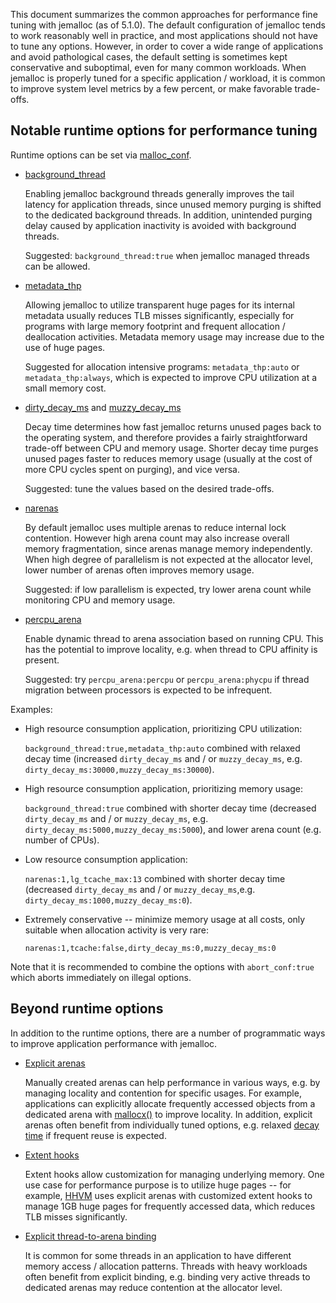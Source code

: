 This document summarizes the common approaches for performance fine tuning with
jemalloc (as of 5.1.0).  The default configuration of jemalloc tends to work
reasonably well in practice, and most applications should not have to tune any
options. However, in order to cover a wide range of applications and avoid
pathological cases, the default setting is sometimes kept conservative and
suboptimal, even for many common workloads.  When jemalloc is properly tuned for
a specific application / workload, it is common to improve system level metrics
by a few percent, or make favorable trade-offs.


## Notable runtime options for performance tuning

Runtime options can be set via
[malloc_conf](http://jemalloc.net/jemalloc.3.html#tuning).

* [background_thread](http://jemalloc.net/jemalloc.3.html#background_thread)

    Enabling jemalloc background threads generally improves the tail latency for
    application threads, since unused memory purging is shifted to the dedicated
    background threads.  In addition, unintended purging delay caused by
    application inactivity is avoided with background threads.

    Suggested: `background_thread:true` when jemalloc managed threads can be
    allowed.

* [metadata_thp](http://jemalloc.net/jemalloc.3.html#opt.metadata_thp)

    Allowing jemalloc to utilize transparent huge pages for its internal
    metadata usually reduces TLB misses significantly, especially for programs
    with large memory footprint and frequent allocation / deallocation
    activities.  Metadata memory usage may increase due to the use of huge
    pages.

    Suggested for allocation intensive programs: `metadata_thp:auto` or
    `metadata_thp:always`, which is expected to improve CPU utilization at a
    small memory cost.

* [dirty_decay_ms](http://jemalloc.net/jemalloc.3.html#opt.dirty_decay_ms) and
  [muzzy_decay_ms](http://jemalloc.net/jemalloc.3.html#opt.muzzy_decay_ms)

    Decay time determines how fast jemalloc returns unused pages back to the
    operating system, and therefore provides a fairly straightforward trade-off
    between CPU and memory usage.  Shorter decay time purges unused pages faster
    to reduces memory usage (usually at the cost of more CPU cycles spent on
    purging), and vice versa.

    Suggested: tune the values based on the desired trade-offs.

* [narenas](http://jemalloc.net/jemalloc.3.html#opt.narenas)

    By default jemalloc uses multiple arenas to reduce internal lock contention.
    However high arena count may also increase overall memory fragmentation,
    since arenas manage memory independently.  When high degree of parallelism
    is not expected at the allocator level, lower number of arenas often
    improves memory usage.

    Suggested: if low parallelism is expected, try lower arena count while
    monitoring CPU and memory usage.

* [percpu_arena](http://jemalloc.net/jemalloc.3.html#opt.percpu_arena)

    Enable dynamic thread to arena association based on running CPU.  This has
    the potential to improve locality, e.g. when thread to CPU affinity is
    present.

    Suggested: try `percpu_arena:percpu` or `percpu_arena:phycpu` if
    thread migration between processors is expected to be infrequent.

Examples:

* High resource consumption application, prioritizing CPU utilization:

    `background_thread:true,metadata_thp:auto` combined with relaxed decay time
    (increased `dirty_decay_ms` and / or `muzzy_decay_ms`,
    e.g. `dirty_decay_ms:30000,muzzy_decay_ms:30000`).

* High resource consumption application, prioritizing memory usage:

    `background_thread:true` combined with shorter decay time (decreased
    `dirty_decay_ms` and / or `muzzy_decay_ms`,
    e.g. `dirty_decay_ms:5000,muzzy_decay_ms:5000`), and lower arena count
    (e.g. number of CPUs).

* Low resource consumption application:

    `narenas:1,lg_tcache_max:13` combined with shorter decay time (decreased
    `dirty_decay_ms` and / or `muzzy_decay_ms`,e.g.
    `dirty_decay_ms:1000,muzzy_decay_ms:0`).

* Extremely conservative -- minimize memory usage at all costs, only suitable when
allocation activity is very rare:

    `narenas:1,tcache:false,dirty_decay_ms:0,muzzy_decay_ms:0`

Note that it is recommended to combine the options with `abort_conf:true` which
aborts immediately on illegal options.

## Beyond runtime options

In addition to the runtime options, there are a number of programmatic ways to
improve application performance with jemalloc.

* [Explicit arenas](http://jemalloc.net/jemalloc.3.html#arenas.create)

    Manually created arenas can help performance in various ways, e.g. by
    managing locality and contention for specific usages.  For example,
    applications can explicitly allocate frequently accessed objects from a
    dedicated arena with
    [mallocx()](http://jemalloc.net/jemalloc.3.html#MALLOCX_ARENA) to improve
    locality.  In addition, explicit arenas often benefit from individually
    tuned options, e.g. relaxed [decay
    time](http://jemalloc.net/jemalloc.3.html#arena.i.dirty_decay_ms) if
    frequent reuse is expected.

* [Extent hooks](http://jemalloc.net/jemalloc.3.html#arena.i.extent_hooks)

    Extent hooks allow customization for managing underlying memory.  One use
    case for performance purpose is to utilize huge pages -- for example,
    [HHVM](https://github.com/facebook/hhvm/blob/master/hphp/util/alloc.cpp)
    uses explicit arenas with customized extent hooks to manage 1GB huge pages
    for frequently accessed data, which reduces TLB misses significantly.

* [Explicit thread-to-arena
  binding](http://jemalloc.net/jemalloc.3.html#thread.arena)

    It is common for some threads in an application to have different memory
    access / allocation patterns.  Threads with heavy workloads often benefit
    from explicit binding, e.g. binding very active threads to dedicated arenas
    may reduce contention at the allocator level.
